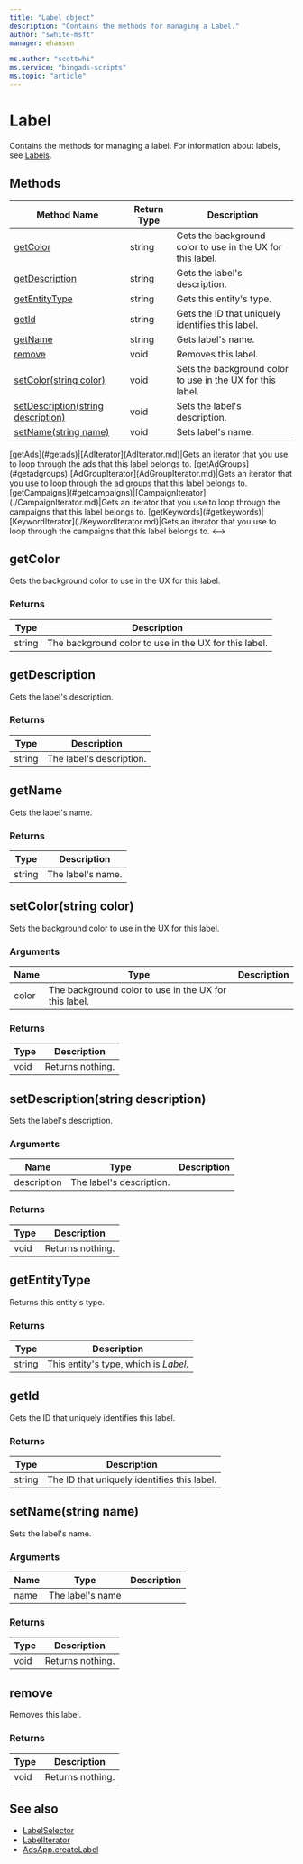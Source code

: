 ```yaml
---
title: "Label object"
description: "Contains the methods for managing a Label."
author: "swhite-msft"
manager: ehansen

ms.author: "scottwhi"
ms.service: "bingads-scripts"
ms.topic: "article"
---
```


# Label

Contains the methods for managing a label. For information about labels, see [Labels](/advertising/guides/entity-hierarchy-limits#label).


## Methods
|Method Name|Return Type|Description|
|-|-|-
[getColor](#getcolor)|string|Gets the background color to use in the UX for this label.
[getDescription](#getdescription)|string|Gets the label's description.
[getEntityType](#getentitytype)|string|Gets this entity's type.
[getId](#getid)|string|Gets the ID that uniquely identifies this label.
[getName](#getname)|string|Gets label's name.
[remove](#remove)|void|Removes this label.
[setColor(string color)](#setdescription-string-color-)|void|Sets the background color to use in the UX for this label.
[setDescription(string description)](#setdescription-string-description-)|void|Sets the label's description.
[setName(string name)](#setname-string-name-)|void|Sets label's name.

<!-->
[getAds](#getads)|[AdIterator](AdIterator.md)|Gets an iterator that you use to loop through the ads that this label belongs to.
[getAdGroups](#getadgroups)|[AdGroupIterator](AdGroupIterator.md)|Gets an iterator that you use to loop through the ad groups that this label belongs to.
[getCampaigns](#getcampaigns)|[CampaignIterator](./CampaignIterator.md)|Gets an iterator that you use to loop through the campaigns that this label belongs to.
[getKeywords](#getkeywords)|[KeywordIterator](./KeywordIterator.md)|Gets an iterator that you use to loop through the campaigns that this label belongs to.
<-->


## <a name="getcolor"></a>getColor
Gets the background color to use in the UX for this label.

### Returns
|Type|Description|
|-|-
string|The background color to use in the UX for this label.


## <a name="getdescription"></a>getDescription
Gets the label's description.

### Returns
|Type|Description|
|-|-
string|The label's description.


## <a name="getname"></a>getName
Gets the label's name.

### Returns
|Type|Description|
|-|-
string|The label's name.


## <a name="setcolor-string-color-"></a>setColor(string color)
Sets the background color to use in the UX for this label.

### Arguments
|Name|Type|Description|
|-|-|-
color|The background color to use in the UX for this label.

### Returns
|Type|Description|
|-|-
void|Returns nothing.


## <a name="setdescription-string-description-"></a>setDescription(string description)
Sets the label's description.

### Arguments
|Name|Type|Description|
|-|-|-
description|The label's description.

### Returns
|Type|Description|
|-|-
void|Returns nothing.


## <a name="getentitytype"></a>getEntityType
Returns this entity's type.

### Returns
|Type|Description|
|-|-
string|This entity's type, which is *Label*.


## <a name="getid"></a>getId
Gets the ID that uniquely identifies this label.

### Returns
|Type|Description|
|-|-
string|The ID that uniquely identifies this label.


## <a name="setname-string-name-"></a>setName(string name)
Sets the label's name.

### Arguments
|Name|Type|Description|
|-|-|-
name|The label's name

### Returns
|Type|Description|
|-|-
void|Returns nothing.


## <a name="remove"></a>remove
Removes this label.

### Returns
|Type|Description|
|-|-
void|Returns nothing.


## See also

- [LabelSelector](./LabelSelector.md)
- [LabelIterator](./LabelIterator.md)
- [AdsApp.createLabel](./AdsApp.md#createlabel-string-name-string-description-string-backgroundcolor-)
